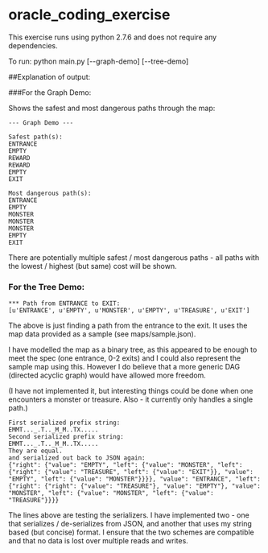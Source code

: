 # oracle_coding_exercise

This exercise runs using python 2.7.6 and does not require any dependencies.

To run:
  python main.py [--graph-demo] [--tree-demo]
  
##Explanation of output:

###For the Graph Demo:

Shows the safest and most dangerous paths through the map:

```
--- Graph Demo ---

Safest path(s):
ENTRANCE
EMPTY
REWARD
REWARD
EMPTY
EXIT

Most dangerous path(s):
ENTRANCE
EMPTY
MONSTER
MONSTER
MONSTER
EMPTY
EXIT
```
There are potentially multiple safest / most dangerous paths - all paths with the lowest / highest (but same) cost will be shown.


### For the Tree Demo:
```
*** Path from ENTRANCE to EXIT:
[u'ENTRANCE', u'EMPTY', u'MONSTER', u'EMPTY', u'TREASURE', u'EXIT']
```
The above is just finding a path from the entrance to the exit. It uses the map data provided  as a sample (see maps/sample.json).

I have modelled the map as a binary tree, as this appeared to be enough to meet the spec (one entrance, 0-2 exits) and I could also represent the sample map using this. However I do believe that a more generic DAG (directed acyclic graph) would have allowed more freedom.

(I have not implemented it, but interesting things could be done when one encounters a monster or treasure.
Also - it currently only handles a single path.)

```
First serialized prefix string:
EMMT..._.T.._M_M..TX.....
Second serialized prefix string:
EMMT..._.T.._M_M..TX.....
They are equal.
and serialized out back to JSON again:
{"right": {"value": "EMPTY", "left": {"value": "MONSTER", "left": {"right": {"value": "TREASURE", "left": {"value": "EXIT"}}, "value": "EMPTY", "left": {"value": "MONSTER"}}}}, "value": "ENTRANCE", "left": {"right": {"right": {"value": "TREASURE"}, "value": "EMPTY"}, "value": "MONSTER", "left": {"value": "MONSTER", "left": {"value": "TREASURE"}}}}
```
The lines above are testing the serializers. I have implemented two - one that serializes / de-serializes from JSON, and another that uses my string based (but concise) format.
I ensure that the two schemes are compatible and that no data is lost over multiple reads and writes.

```

